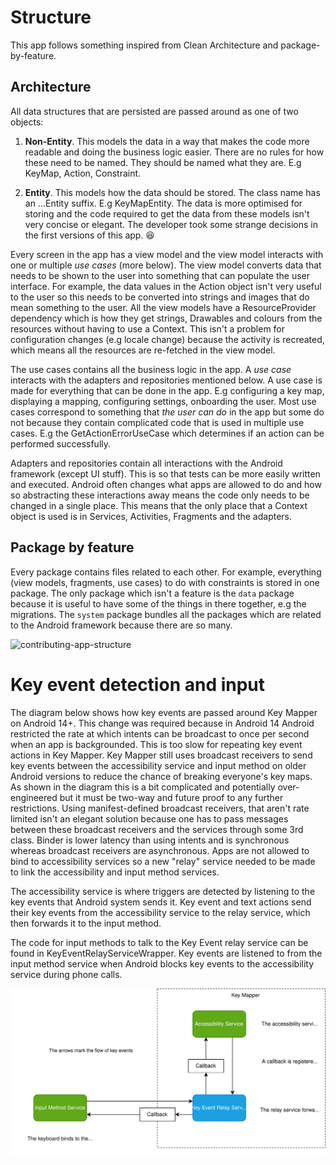# Structure

This app follows something inspired from Clean Architecture and package-by-feature.

## Architecture

All data structures that are persisted are passed around as one of two objects:

1. **Non-Entity**. This models the data in a way that makes the code more readable and doing the business logic easier. There are no rules for how these need to be named. They should be named what they are. E.g KeyMap, Action, Constraint.

2. **Entity**. This models how the data should be stored. The class name has an ...Entity suffix. E.g KeyMapEntity. The data is more optimised for storing and the code required to get the data from these models isn't very concise or elegant. The developer took some strange decisions in the first versions of this app. 😆

Every screen in the app has a view model and the view model interacts with one or multiple *use cases* (more below). The view model converts data that needs to be shown to the user into something that can populate the user interface. For example, the data values in the Action object isn't very useful to the user so this needs to be converted into strings and images that do mean something to the user. All the view models have a ResourceProvider dependency which is how they get strings, Drawables and colours from the resources without having to use a Context. This isn't a problem for configuration changes (e.g locale change) because the activity is recreated, which means all the resources are re-fetched in the view model.

The use cases contains all the business logic in the app. A *use case*  interacts with the adapters and repositories mentioned below. A use case is made for everything that can be done in the app. E.g configuring a key map, displaying a mapping, configuring settings, onboarding the user. Most use cases correspond to something that *the user can do* in the app but some do not because they contain complicated code that is used in multiple use cases. E.g the GetActionErrorUseCase which determines if an action can be performed successfully.

Adapters and repositories contain all interactions with the Android framework (except UI stuff). This is so that tests can be more easily written and executed. Android often changes what apps are allowed to do and how so abstracting these interactions away means the code only needs to be changed in a single place. This means that the only place that a Context object is used is in Services, Activities, Fragments and the adapters.

## Package by feature

Every package contains files related to each other. For example, everything (view models, fragments, use cases) to do with constraints is stored in one package.
The only package which isn't a feature is the `data` package because it is useful to have some of the things in there together, e.g the migrations.
The `system` package bundles all the packages which are related to the Android framework because there are so many.

![contributing-app-structure](../images/contributing-app-structure.png)

# Key event detection and input

The diagram below shows how key events are passed around Key Mapper on Android 14+. This change was required because in Android 14 Android restricted the rate at which intents can be broadcast to once per second when an app is backgrounded.  This is too slow for repeating key event actions in Key Mapper. Key Mapper still uses broadcast receivers to send key events between the accessibility service and input method on older Android versions to reduce the chance of breaking everyone's key maps. As shown in the diagram this is a bit complicated and potentially over-engineered but it must be two-way and future proof to any further restrictions. Using manifest-defined broadcast receivers, that aren't rate limited isn't an elegant solution because one has to pass messages between these broadcast receivers and the services through some 3rd class. Binder is lower latency than using intents and is synchronous whereas broadcast receivers are asynchronous. Apps are not allowed to bind to accessibility services so a new "relay" service needed to be made to link the accessibility and input method services. 

The accessibility service is where triggers are detected by listening to the key events that Android system sends it. Key event and text actions send their key events from the accessibility service to the relay service, which then forwards it to the input method. 

The code for input methods to talk to the Key Event relay service can be found in KeyEventRelayServiceWrapper. Key events are listened to from the input method service when Android blocks key events to the accessibility service during phone calls.

![key-event-relay-service](../images/key-event-relay-service.svg)